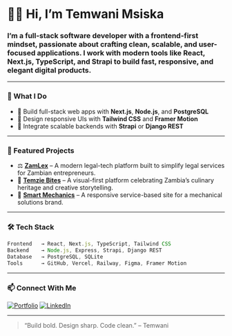 # 👋🏿 Hi, I’m Temwani Msiska

### I’m a full-stack software developer with a frontend-first mindset, passionate about crafting clean, scalable, and user-focused applications. I work with modern tools like **React**, **Next.js**, **TypeScript**, and **Strapi** to build fast, responsive, and elegant digital products.
---

### 🧠 What I Do

- 🔹 Build full-stack web apps with **Next.js**, **Node.js**, and **PostgreSQL**
- 🔹 Design responsive UIs with **Tailwind CSS** and **Framer Motion**
- 🔹 Integrate scalable backends with **Strapi** or **Django REST**

---

### 🚀 Featured Projects

- ⚖️ [**ZamLex**](https://zamlex.com) – A modern legal-tech platform built to simplify legal services for Zambian entrepreneurs.
- 🍜 [**Temzie Bites**](https://temziebites.com) – A visual-first platform celebrating Zambia’s culinary heritage and creative storytelling.
- 🔧 [**Smart Mechanics**](https://smart-mechanics.vercel.app/) – A responsive service-based site for a mechanical solutions brand.

---

### 🛠️ Tech Stack

```ts
Frontend   → React, Next.js, TypeScript, Tailwind CSS  
Backend    → Node.js, Express, Strapi, Django REST  
Database   → PostgreSQL, SQLite  
Tools      → GitHub, Vercel, Railway, Figma, Framer Motion
```
---

### 📫 Connect With Me

[![Portfolio](https://img.shields.io/badge/Portfolio-temwanimsiska.dev-302f2f?style=for-the-badge&logo=vercel)](https://temwanimsiska.dev)
[![LinkedIn](https://img.shields.io/badge/LinkedIn-Temwani%20Msiska-0a66c2?style=for-the-badge&logo=linkedin)](https://linkedin.com/in/temwani-msiska)

---

> “Build bold. Design sharp. Code clean.” – Temwani
